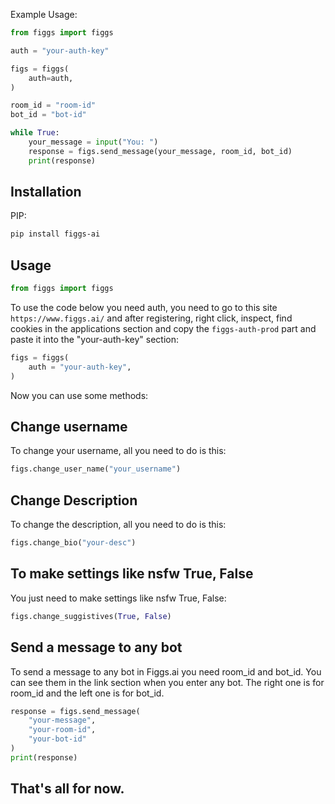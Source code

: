 Example Usage:

```python
from figgs import figgs

auth = "your-auth-key"

figs = figgs(
    auth=auth,
)

room_id = "room-id"
bot_id = "bot-id"

while True:
    your_message = input("You: ")
    response = figs.send_message(your_message, room_id, bot_id)
    print(response)
```

## Installation

PIP:

```bash
pip install figgs-ai
```

## Usage

```python
from figgs import figgs
```

To use the code below you need auth, you need to go to this site `https://www.figgs.ai/` and after registering, right click, inspect, find cookies in the applications section and copy the `figgs-auth-prod` part and paste it into the "your-auth-key" section:

```python
figs = figgs(
    auth = "your-auth-key",
)
```

Now you can use some methods:

## Change username

To change your username, all you need to do is this:

```python
figs.change_user_name("your_username")
```

## Change Description

To change the description, all you need to do is this:

```python
figs.change_bio("your-desc")
```

## To make settings like nsfw True, False

You just need to make settings like nsfw True, False:

```python
figs.change_suggistives(True, False)
```

## Send a message to any bot


To send a message to any bot in Figgs.ai you need room_id and bot_id. You can see them in the link section when you enter any bot. The right one is for room_id and the left one is for bot_id.

```python
response = figs.send_message(
    "your-message",
    "your-room-id",
    "your-bot-id"
)
print(response)
```

## That's all for now.
